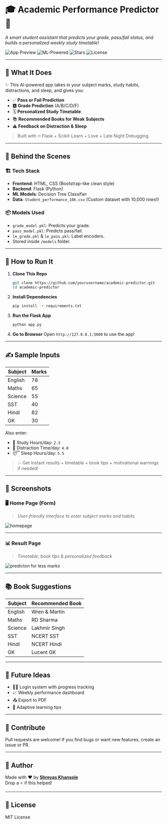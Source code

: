 # 🎓 Academic Performance Predictor 🚀  
*A smart student assistant that predicts your grade, pass/fail status, and builds a personalized weekly study timetable!*

![App Preview](https://img.shields.io/badge/Made%20with-Flask-ff0000?style=for-the-badge&logo=flask)
![ML-Powered](https://img.shields.io/badge/Machine%20Learning-Yes-brightgreen?style=for-the-badge&logo=scikit-learn)
![Stars](https://img.shields.io/github/stars/yourusername/academic-predictor?style=for-the-badge)
![License](https://img.shields.io/github/license/yourusername/academic-predictor?style=for-the-badge)

---

## 🔮 What It Does

✨ This AI-powered app takes in your subject marks, study habits, distractions, and sleep, and gives you:

- ✅ **Pass or Fail Prediction**
- 🅰️ **Grade Prediction** (A/B/C/D/F)
- 🗓️ **Personalized Study Timetable**
- 📚 **Recommended Books for Weak Subjects**
- ⚠️ **Feedback on Distraction & Sleep**

> Built with 🔥 Flask + Scikit-Learn + Love + Late Night Debugging.

---

## 🧠 Behind the Scenes

### 🏗️ Tech Stack
- **Frontend**: HTML, CSS (Bootstrap-like clean style)
- **Backend**: Flask (Python)
- **ML Models**: Decision Tree Classifier
- **Data**: `Student_performance_10k.csv` (Custom dataset with 10,000 rows!)

### 📦 Models Used
- `grade_model.pkl`: Predicts your grade.
- `pass_model.pkl`: Predicts pass/fail.
- `le_grade.pkl` & `le_pass.pkl`: Label encoders.
- Stored inside `/models` folder.

---

## 🚀 How to Run It

1. **Clone This Repo**
   ```bash
   git clone https://github.com/yourusername/academic-predictor.git
   cd academic-predictor
   ```

2. **Install Dependencies**
   ```bash
   pip install -r requirements.txt
   ```

3. **Run the Flask App**
   ```bash
   python app.py
   ```

4. **Go to Browser**
   Open `http://127.0.0.1:5000` to use the app!

---

## ✍️ Sample Inputs

| Subject     | Marks |
|-------------|-------|
| English     | 78    |
| Maths       | 65    |
| Science     | 55    |
| SST         | 40    |
| Hindi       | 82    |
| GK          | 30    |

Also enter:
- 📘 Study Hours/day: `2.5`
- 🎯 Distraction Time/day: `4.0`
- 😴 Sleep Hours/day: `5.5`

> 💥 Get instant results + timetable + book tips + motivational warnings if needed!

---

## 📸 Screenshots

### 🖥️ Home Page (Form)
> *User-friendly interface to enter subject marks and habits*

![homepage](https://github.com/user-attachments/assets/0dcaac5f-966c-40cc-8c29-5e8d3b825ec2)


---

### 📊 Result Page
> *Timetable, book tips & personalized feedback*

  ![predicton for less marks](https://github.com/user-attachments/assets/2440efc2-e05d-4243-a151-820a522f3a44)


---

## 📚 Book Suggestions

| Subject | Recommended Book |
|---------|------------------|
| English | Wren & Martin     |
| Maths   | RD Sharma         |
| Science | Lakhmir Singh     |
| SST     | NCERT SST         |
| Hindi   | NCERT Hindi       |
| GK      | Lucent GK         |

---

## 🧠 Future Ideas

- 🧑‍🎓 Login system with progress tracking  
- 📈 Weekly performance dashboard  
- 📤 Export to PDF  
- 🧩 Adaptive learning tips  

---

## 🤝 Contribute

Pull requests are welcome! If you find bugs or want new features, create an issue or PR.

---

## 💼 Author

Made with ❤️ by **[Shreyas Khansole](https://github.com/shreyas-khansole)**  
Drop a ⭐ if this helped!

---

## 📜 License

MIT License

